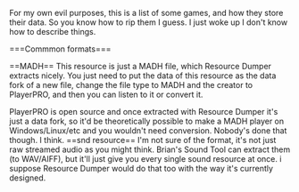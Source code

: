 For my own evil purposes, this is a list of some games, and how they store their data. So you know how to rip them I guess. I just woke up I don't know how to describe things.

===Commmon formats===

==MADH==
This resource is just a MADH file, which Resource Dumper extracts nicely. You just need to put the data of this resource as the data fork of a new file, change the file type to MADH and the creator to PlayerPRO, and then you can listen to it or convert it.

PlayerPRO is open source and once extracted with Resource Dumper it's just a data fork, so it'd be theoretically possible to make a MADH player on Windows/Linux/etc and you wouldn't need conversion. Nobody's done that though. I think.
==snd resource==
I'm not sure of the format, it's not just raw streamed audio as you might think. Brian's Sound Tool can extract them (to WAV/AIFF), but it'll just give you every single sound resource at once. i suppose Resource Dumper would do that too with the way it's currently designed.

